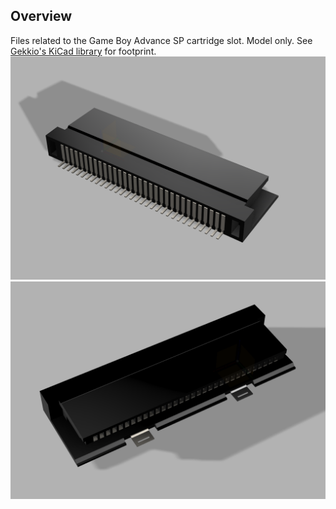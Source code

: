 ## Overview
Files related to the Game Boy Advance SP cartridge slot. Model only. See [Gekkio's KiCad library](https://github.com/Gekkio/gekkio-kicad-libs) for footprint.
![Front of cart slot](AGS_Cart_Slot_front.png)
![Back of cart slot](AGS_Cart_Slot_back.png)
